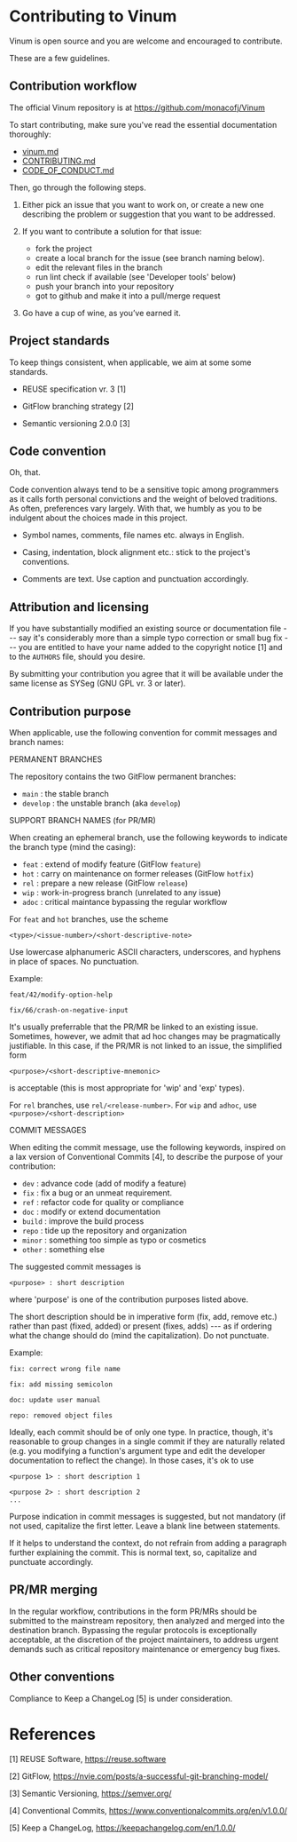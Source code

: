 # Contributing to Vinum

Vinum is open source and you are welcome and encouraged to contribute.

These are a few guidelines.

## Contribution workflow

The official Vinum repository is at https://github.com/monacofj/Vinum
  
To start contributing, make sure you've read the essential documentation
thoroughly:

   - [vinum.md](/docs/vinum.md)
   - [CONTRIBUTING.md](/docs/CONTRIBUTING.md])
   - [CODE_OF_CONDUCT.md](/docs/CODE_OF_CONDUCT.md)

Then, go through the following steps.

1. Either pick an issue that you want to work on, or create a new one describing
   the problem or suggestion that you want to be addressed.

3. If you want to contribute a solution for that issue:

    * fork the project
    * create a local branch for the issue (see branch naming below).
    * edit the relevant files in the branch
    * run lint check if available (see 'Developer tools' below)
    * push your branch into your repository
    * got to github and make it into a pull/merge request

5. Go have a cup of wine, as you’ve earned it.

## Project standards

To keep things consistent, when applicable, we aim at some some standards.

- REUSE specification vr. 3 [1]

- GitFlow branching strategy [2]

- Semantic versioning 2.0.0 [3]

## Code convention

Oh, that.

Code convention always tend to be a sensitive topic among programmers as it
calls forth personal convictions and the weight of beloved traditions. As often,
preferences vary largely. With that, we humbly as you to be indulgent about the
choices made in this project.

* Symbol names, comments, file names etc. always in English.

* Casing, indentation, block alignment etc.: stick to the project's conventions.

* Comments are text. Use caption and punctuation accordingly.


## Attribution and licensing

If you have substantially modified an existing source or documentation
file --- say it's considerably more than a simple typo correction or
small bug fix --- you are entitled to have your name added to the copyright
notice [1] and to the `AUTHORS` file, should you desire.

By submitting your contribution you agree that it will be available under the
same license as SYSeg (GNU GPL vr. 3 or later).

## Contribution purpose

When applicable, use the following convention for commit messages and branch
names:

PERMANENT BRANCHES

The repository contains the two GitFlow permanent branches:

- `main`    : the stable branch 
- `develop` : the unstable branch (aka `develop`)

SUPPORT BRANCH NAMES (for PR/MR)

When creating an ephemeral branch, use the following keywords to indicate the
branch type (mind the casing):

- `feat`  : extend of modify feature (GitFlow `feature`)
- `hot`   : carry on maintenance on former releases  (GitFlow `hotfix`)
- `rel`   : prepare a new release (GitFlow `release`)
- `wip`   : work-in-progress branch (unrelated to any issue)
- `adoc`  : critical maintance bypassing the regular workflow

For `feat` and `hot` branches, use the scheme

```
<type>/<issue-number>/<short-descriptive-note>
```
Use lowercase alphanumeric ASCII characters, underscores, and hyphens in
place of spaces. No punctuation.

 Example:

```
feat/42/modify-option-help

fix/66/crash-on-negative-input
```
It's usually preferrable that the PR/MR be linked to an existing issue.
Sometimes, however, we admit that ad hoc changes may be pragmatically
justifiable. In this case, if the PR/MR is not linked to an issue,
the simplified form

`<purpose>/<short-descriptive-mnemonic>`

is acceptable (this is most appropriate for 'wip' and 'exp' types).

For `rel` branches, use `rel/<release-number>`.
For `wip` and `adhoc`, use `<purpose>/<short-description>`

COMMIT MESSAGES

When editing the commit message, use the following keywords, inspired on a 
lax version of  Conventional Commits [4], to describe the purpose of your
contribution:

- `dev`      :   advance code (add of modify a feature)
- `fix`      :   fix a bug or an unmeat requirement.
- `ref`      :   refactor code for quality or compliance
- `doc`      :   modify or extend documentation
- `build`    :   improve the build process
- `repo`     :   tide up the repository and organization
- `minor`    :   something too simple as typo or cosmetics
- `other`    :   something else

The suggested commit messages is

`<purpose> : short description`

where 'purpose' is one of the contribution purposes listed above.

The short description should be in imperative form (fix, add, remove etc.)
rather than past (fixed, added) or present (fixes, adds) --- as if ordering
what the change should do (mind the capitalization). Do not punctuate.

Example:

```
fix: correct wrong file name

fix: add missing semicolon

doc: update user manual

repo: removed object files
```

Ideally, each commit should be of only one type. In practice, though,
it's reasonable to group changes in a single commit if they are naturally
related (e.g. you modifying a function's argument type and edit the developer
documentation to reflect the change). In those cases, it's ok to use

```
<purpose 1> : short description 1

<purpose 2> : short description 2
...
```

Purpose indication in commit messages is suggested, but not mandatory (if not
used, capitalize the first letter. Leave a blank line between statements.

If it helps to understand the context, do not refrain from adding a paragraph
further explaining the commit. This is normal text, so, capitalize and
punctuate accordingly.


## PR/MR merging

In the regular workflow, contributions in the form PR/MRs should be submitted
to the mainstream repository, then analyzed and merged into the destination
branch. Bypassing the regular protocols is exceptionally acceptable, at the
discretion of the project maintainers, to address urgent demands such as
critical repository maintenance or emergency bug fixes.


## Other conventions

Compliance to Keep a ChangeLog [5] is under consideration.


# References

[1] REUSE Software, https://reuse.software

[2] GitFlow, https://nvie.com/posts/a-successful-git-branching-model/

[3] Semantic Versioning, https://semver.org/

[4] Conventional Commits, https://www.conventionalcommits.org/en/v1.0.0/

[5] Keep a ChangeLog, https://keepachangelog.com/en/1.0.0/
